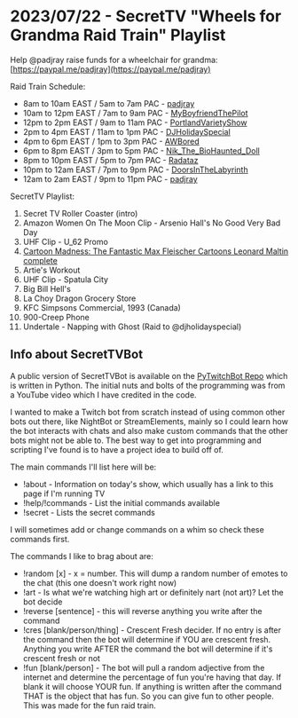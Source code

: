 # 2023/07/22 - SecretTV "Wheels for Grandma Raid Train" Playlist

Help @padjray raise funds for a wheelchair for grandma: [https://paypal.me/padjray](https://paypal.me/padjray)

Raid Train Schedule:
 - 8am to 10am EAST / 5am to 7am PAC - [padjray](https://twitch.tv/padjray)
 - 10am to 12pm EAST / 7am to 9am PAC - [MyBoyfriendThePilot](https://twitch.tv/MyBoyfriendThePilot)
 - 12pm to 2pm EAST / 9am to 11am PAC - [PortlandVarietyShow](https://twitch.tv/theportlandvarietyshow)
 - 2pm to 4pm EAST / 11am to 1pm PAC - [DJHolidaySpecial](https://twitch.tv/DJHolidaySpecial)
 - 4pm to 6pm EAST / 1pm to 3pm PAC - [AWBored](https://twitch.tv/AWBored)
 - 6pm to 8pm EAST / 3pm to 5pm PAC - [Nik_The_BioHaunted_Doll](https://twitch.tv/Nik_The_BioHaunted_Doll)
 - 8pm to 10pm EAST / 5pm to 7pm PAC - [Radataz](https://twitch.tv/Radataz)
 - 10pm to 12am EAST / 7pm to 9pm PAC - [DoorsInTheLabyrinth](https://twitch.tv/DoorsInTheLabyrinth)
 - 12am to 2am EAST / 9pm to 11pm PAC - [padjray](https://twitch.tv/padjray)

SecretTV Playlist:
1. Secret TV Roller Coaster (intro)
2. Amazon Women On The Moon Clip - Arsenio Hall's No Good Very Bad Day
3. UHF Clip - U_62 Promo
4. [Cartoon Madness: The Fantastic Max Fleischer Cartoons Leonard Maltin complete](https://www.youtube.com/watch?v=O8p3MmCrNQk)
5. Artie's Workout
6. UHF Clip - Spatula City
7. Big Bill Hell's
8. La Choy Dragon Grocery Store
9. KFC Simpsons Commercial, 1993 (Canada)
10. 900-Creep Phone
11. Undertale - Napping with Ghost (Raid to @djholidayspecial)



## Info about SecretTVBot

A public version of SecretTVBot is available on the [PyTwitchBot Repo](https://github.com/awbored/PyTwitchBot) which is written in Python.  The initial nuts and bolts of the programming was from a YouTube video which I have credited in the code.

I wanted to make a Twitch bot from scratch instead of using common other bots out there, like NightBot or StreamElements, mainly so I could learn how the bot interacts with chats and also make custom commands that the other bots might not be able to.  The best way to get into programming and scripting I've found is to have a project idea to build off of.

The main commands I'll list here will be:

 - !about - Information on today's show, which usually has a link to this page if I'm running TV
 - !help/!commands - List the initial commands available
 - !secret - Lists the secret commands

I will sometimes add or change commands on a whim so check these commands first.

The commands I like to brag about are:

 - !random [x] - x = number.  This will dump a random number of emotes to the chat (this one doesn't work right now)
 - !art - Is what we're watching high art or definitely nart (not art)?  Let the bot decide
 - !reverse [sentence] - this will reverse anything you write after the command
 - !cres [blank/person/thing] - Crescent Fresh decider.  If no entry is after the command then the bot will determine if YOU are crescent fresh.  Anything you write AFTER the command the bot will determine if it's crescent fresh or not
 - !fun [blank/person] - The bot will pull a random adjective from the internet and determine the percentage of fun you're having that day.  If blank it will choose YOUR fun.  If anything is written after the command THAT is the object that has fun.  So you can give fun to other people.  This was made for the fun raid train.
